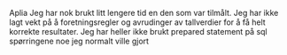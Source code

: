 Aplia
Jeg har nok brukt litt lengere tid en den som var tilmålt.
Jeg har ikke lagt vekt på å foretningsregler og avrudinger av tallverdier for å få helt korrekte resultater.
Jeg har heller ikke brukt prepared statement på sql spørringene noe jeg normalt ville gjort
